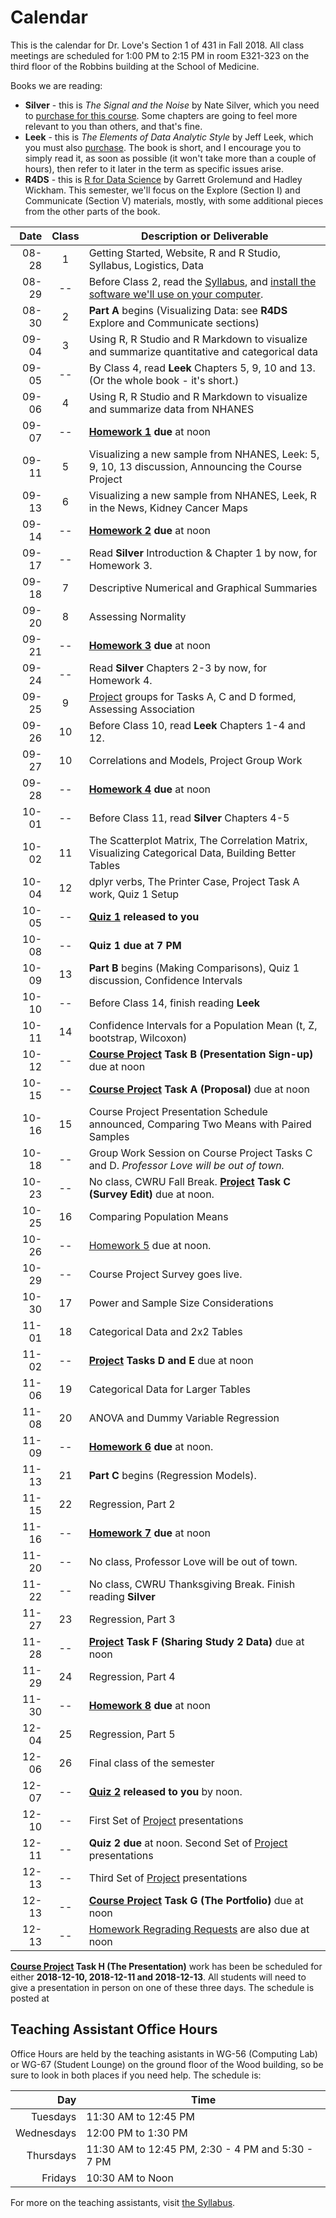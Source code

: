# Calendar

This is the calendar for Dr. Love's Section 1 of 431 in Fall 2018. All class meetings are scheduled for 1:00 PM to 2:15 PM in room E321-323 on the third floor of the Robbins building at the School of Medicine. 

Books we are reading: 

- **Silver** - this is *The Signal and the Noise* by Nate Silver, which you need to [purchase for this course](https://thomaselove.github.io/2018-431-syllabus/index.html#what-do-i-need-to-buy). Some chapters are going to feel more relevant to you than others, and that's fine.
- **Leek** - this is *The Elements of Data Analytic Style* by Jeff Leek, which you must also [purchase](https://thomaselove.github.io/2018-431-syllabus/index.html#what-do-i-need-to-buy). The book is short, and I encourage you to simply read it, as soon as possible (it won't take more than a couple of hours), then refer to it later in the term as specific issues arise.
- **R4DS** - this is [R for Data Science](http://r4ds.had.co.nz/) by Garrett Grolemund and Hadley Wickham. This semester, we'll focus on the Explore (Section I) and Communicate (Section V) materials, mostly, with some additional pieces from the other parts of the book.

Date | Class | Description or Deliverable
-----------: | :---: | ---------------------------------------------------------
08-28 | 1 | Getting Started, Website, R and R Studio, Syllabus, Logistics, Data
08-29 | -- | Before Class 2, read the [Syllabus](https://thomaselove.github.io/2018-431-syllabus/), and [install the software we'll use on your computer](https://github.com/THOMASELOVE/431-2018/tree/master/software).
08-30 | 2 | **Part A** begins (Visualizing Data: see **R4DS** Explore and Communicate sections)
09-04 | 3 | Using R, R Studio and R Markdown to visualize and summarize quantitative and categorical data
09-05 | -- | By Class 4, read **Leek** Chapters 5, 9, 10 and 13. (Or the whole book - it's short.)
09-06 | 4 | Using R, R Studio and R Markdown to visualize and summarize data from NHANES
09-07 | -- | **[Homework 1](https://github.com/THOMASELOVE/431-2018/tree/master/homework) due** at noon 
09-11 | 5 | Visualizing a new sample from NHANES, Leek: 5, 9, 10, 13 discussion, Announcing the Course Project
09-13 | 6 | Visualizing a new sample from NHANES, Leek, R in the News, Kidney Cancer Maps
09-14 | -- | **[Homework 2](https://github.com/THOMASELOVE/431-2018/tree/master/homework) due** at noon
09-17 | -- | Read **Silver** Introduction & Chapter 1 by now, for Homework 3.
09-18 | 7 | Descriptive Numerical and Graphical Summaries
09-20 | 8 | Assessing Normality
09-21 | -- | **[Homework 3](https://github.com/THOMASELOVE/431-2018/tree/master/homework) due** at noon
09-24 | -- | Read **Silver** Chapters 2-3 by now, for Homework 4. 
09-25 | 9  | [Project](https://github.com/THOMASELOVE/431-2018-project) groups for Tasks A, C and D formed, Assessing Association
09-26 | 10 | Before Class 10, read **Leek** Chapters 1-4 and 12.
09-27 | 10 | Correlations and Models, Project Group Work
09-28 | -- | **[Homework 4](https://github.com/THOMASELOVE/431-2018/tree/master/homework) due** at noon
10-01 | -- | Before Class 11, read **Silver** Chapters 4-5
10-02 | 11 | The Scatterplot Matrix, The Correlation Matrix, Visualizing Categorical Data, Building Better Tables
10-04 | 12 | dplyr verbs, The Printer Case, Project Task A work, Quiz 1 Setup
10-05 | -- | **[Quiz 1](https://github.com/THOMASELOVE/431-2018/tree/master/quizzes) released to you** 
10-08 | -- | **Quiz 1 due at 7 PM**
10-09 | 13 | **Part B** begins (Making Comparisons), Quiz 1 discussion, Confidence Intervals
10-10 | -- | Before Class 14, finish reading **Leek**
10-11 | 14 | Confidence Intervals for a Population Mean (t, Z, bootstrap, Wilcoxon)
10-12 | -- | **[Course Project](https://github.com/THOMASELOVE/431-2018-project) Task B (Presentation Sign-up)**  due at noon
10-15 | -- | **[Course Project](https://github.com/THOMASELOVE/431-2018-project) Task A (Proposal)**  due at noon
10-16 | 15 | Course Project Presentation Schedule announced, Comparing Two Means with Paired Samples
10-18 | -- | Group Work Session on Course Project Tasks C and D. *Professor Love will be out of town.*
10-23 | -- | No class, CWRU Fall Break. **[Project](https://github.com/THOMASELOVE/431-2018-project) Task C (Survey Edit)**  due at noon.
10-25 | 16 | Comparing Population Means
10-26 | -- | [Homework 5](https://github.com/THOMASELOVE/431-2018/tree/master/homework) due at noon.
10-29 | -- |  Course Project Survey goes live.
10-30 | 17 | Power and Sample Size Considerations
11-01 | 18 | Categorical Data and 2x2 Tables
11-02 | -- | **[Project](https://github.com/THOMASELOVE/431-2018-project) Tasks D and E** due at noon
11-06 | 19 | Categorical Data for Larger Tables
11-08 | 20 | ANOVA and Dummy Variable Regression
11-09 | -- | **[Homework 6](https://github.com/THOMASELOVE/431-2018/tree/master/homework) due** at noon. 
11-13 | 21 | **Part C** begins (Regression Models).
11-15 | 22 | Regression, Part 2
11-16 | -- | **[Homework 7](https://github.com/THOMASELOVE/431-2018/tree/master/homework) due** at noon
11-20 | -- | No class, Professor Love will be out of town.
11-22 | -- | No class, CWRU Thanksgiving Break. Finish reading **Silver** 
11-27 | 23 | Regression, Part 3
11-28 | -- | **[Project](https://github.com/THOMASELOVE/431-2018-project) Task F (Sharing Study 2 Data)**  due at noon
11-29 | 24 | Regression, Part 4
11-30 | -- | **[Homework 8](https://github.com/THOMASELOVE/431-2018/tree/master/homework) due** at noon
12-04 | 25 | Regression, Part 5
12-06 | 26 | Final class of the semester
12-07 | -- | **[Quiz 2](https://github.com/THOMASELOVE/431-2018/tree/master/quizzes) released to you** by noon.
12-10 | -- | First Set of [Project](https://github.com/THOMASELOVE/431-2018-project) presentations
12-11 | -- | **Quiz 2 due** at noon. Second Set of [Project](https://github.com/THOMASELOVE/431-2018-project) presentations
12-13 | -- | Third Set of [Project](https://github.com/THOMASELOVE/431-2018-project) presentations
12-13 | -- | **[Course Project](https://github.com/THOMASELOVE/431-2018-project) Task G (The Portfolio)**  due at noon
12-13 | -- | [Homework Regrading Requests](https://goo.gl/forms/G4ZZ1Fge1ZkQVKzy2) are also due at noon

**[Course Project](https://github.com/THOMASELOVE/431-2018-project) Task H (The Presentation)** work has been be scheduled for either **2018-12-10, 2018-12-11 and 2018-12-13**. All students will need to give a presentation in person on one of these three days. The schedule is posted at 

## Teaching Assistant Office Hours 

Office Hours are held by the teaching asistants in WG-56 (Computing Lab) or WG-67 (Student Lounge) on the ground floor of the Wood building, so be sure to look in both places if you need help. The schedule is:

Day | Time 
-------------: | --------------------
Tuesdays | 11:30 AM to 12:45 PM
Wednesdays | 12:00 PM to 1:30 PM
Thursdays | 11:30 AM to 12:45 PM, 2:30 - 4 PM and 5:30 - 7 PM
Fridays | 10:30 AM to Noon

For more on the teaching assistants, visit [the Syllabus](https://thomaselove.github.io/2018-431-syllabus/teaching-assistants.html#office-hours-for-tas).

